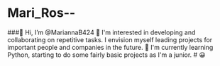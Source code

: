 # Mari_Ros--

###👋 Hi, I’m @MariannaB424
👀 I'm interested in developing and collaborating on repetitive tasks. I envision myself leading projects for important people and companies in the future.
🌱 I'm currently learning Python, starting to do some fairly basic projects as I'm a junior. # 😀
